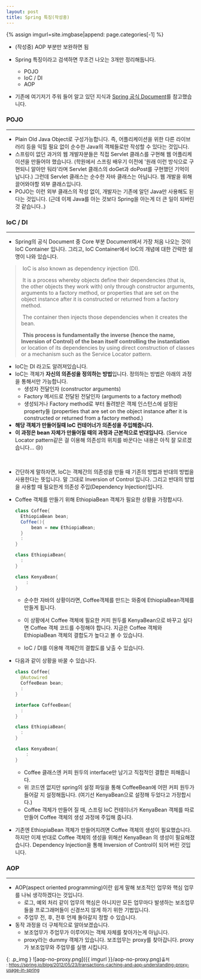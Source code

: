 ```yaml
---
layout: post
title: Spring 특징(작성중)
---
```


{% assign imgurl=site.imgbase|append: page.categories[-1] %}

- (작성중) AOP 부분만 보완하면 됨

- Spring 특징이라고 검색하면 무조건 나오는 3개만 정리해둡니다.
  - POJO
  - IoC / DI
  - AOP
- 기존에 여기저기 주워 들어 알고 있던 지식과 [Spring 공식 Document](https://docs.spring.io/spring/docs/current/spring-framework-reference/core.html)를 참고했습니다.



### POJO

---

- Plain Old Java Object로 구성가능합니다. 즉, 어플리케이션을 위한 다른 라이브러리 등을 익힐 필요 없이 순수한 Java의 객체들로만 작성할 수 있다는 것입니다.
- 스프링이 없던 과거의 웹 개발자분들은 직접 Servlet 클래스를 구현해 웹 어플리케이션을 만들어야 했습니다. (학원에서 스프링 배우기 이전에 '원래 이런 방식으로 구현되니 알아만 둬라'라며 Servlet 클래스의 doGet과 doPost를 구현했던 기억이 납니다.) 그런데 Servlet 클래스는 순수한 자바 클래스는 아닙니다. 웹 개발을 위해 끌어와야할 외부 클래스입니다.
- POJO는 이런 외부 클래스의 작성 없이, 개발자는 기존에 알던 Java만 사용해도 된다는 것입니다. (근데 이제 Java를 아는 것보다 Spring을 아는게 더 큰 일이 되버린것 같습니다..)



### IoC / DI

---

-  Spring의 공식 Document 중 Core 부분 Document에서 가장 처음 나오는 것이 IoC Container 입니다. 그리고, IoC Container에서 IoC의 개념에 대한 간략한 설명이 나와 있습니다.
  
  > &nbsp;IoC is also known as dependency injection (DI). 
  >
  > &nbsp;It is a process whereby objects define their dependencies (that is, the other objects they work with) only through constructor arguments, arguments to a factory method, or properties that are set on the object instance after it is constructed or returned from a factory method. 
  >
  > &nbsp;The container then injects those dependencies when it creates the bean. 
  >
  > &nbsp;**This process is fundamentally the inverse (hence the name, Inversion of Control) of the bean itself controlling the instantiation** or location of its dependencies by using direct construction of classes or a mechanism such as the Service Locator pattern.
  
  - IoC는 DI 라고도 알려져있습니다. 
  - IoC는 객체가 **자신의 의존성을 정의하는 방법**입니다. 정의하는 방법은 아래의 과정을 통해서만 가능합니다.
    - 생성자 전달인자 (constructor arguments)
    - Factory 메서드로 전달된 전달인자 (arguments to a factory method)
    - 생성되거나 Factory method로 부터 돌려받은 객체 인스턴스에 설정된 property들 (properties that are set on the object instance after it is constructed or returned from a factory method.) 
  - **해당 객체가 만들어질때 IoC 컨테어너가 의존성을 주입해줍니다.**
  - **이 과정은 bean 자체가 만들어질 때의 과정과 근본적으로 반대입니다.** (Service Locator pattern같은 걸 이용해 의존성의 위치를 바꾼다는 내용은 아직 잘 모르겠습니다... :cry:)
  
  <br>

- 간단하게 말하자면, IoC는 객체간의 의존성을 만들 때 기존의 방법과 반대의 방법을 사용한다는 뜻입니다. 말 그대로 Inversion of Control 입니다. 그리고 반대의 방법을 사용할 때 필요한게 의존성 주입(Dependency Injection)입니다.

- Coffee 객체를 만들기 위해 EthiopiaBean 객체가 필요한 상황을 가정합시다.

  ```java
  class Coffee{
  	EthiopiaBean bean;
  	Coffee(){
  		bean = new EthiopiaBean;
  	}
  	:
  }
  
  class EthiopiaBean{
  	:
  }
  
  class KenyaBean{
      :
  }
  ```

  - 순수한 자바의 상황이라면, Coffee객체를 만드는 와중에 EthiopiaBean객체를 만들게 됩니다.

  -  이 상황에서 Coffee 객체에 필요한 커피 원두를 KenyaBean으로 바꾸고 싶다면 Coffee 객체 코드를 수정해야 합니다. 지금은 Coffee 객체와 EthiopiaBean 객체의 결합도가 높다고 볼 수 있습니다.
  -  IoC / DI를 이용해 객체간의 결합도를 낮출 수 있습니다.

- 다음과 같이 상황을 바꿀 수 있습니다.

  ```java
  class Coffee{
  	@Autowired
  	CoffeeBean bean;
  	:
  }
  
  interface CoffeeBean{
  	:
  }
  
  class EthiopiaBean{
  	:
  }
  
  class KenyaBean{
      :
  }
  ```

  -  Coffee 클래스엔 커피 원두의 interface만 남기고 직접적인 결합은 피해줍니다.
  -  위 코드엔 없지만 spring의 설정 파일을 통해 CoffeeBean에 어떤 커피 원두가 들어갈 지 설정해둡니다. (여기선 KenyaBean으로 설정해 두었다고 가정합시다.)
  -  Coffee 객체가 만들어 질 때, 스프링 IoC 컨테이너가 KenyaBean 객체를 따로 만들어 Coffee 객체의 생성 과정에 주입해 줍니다.

-  기존엔 EthiopiaBean 객체가 만들어지려면 Coffee 객체의 생성이 필요했습니다. 하지만 이제 반대로 Coffee 객체의 생성을 위해선 KenyaBean 의 생성이 필요해졌습니다. Dependency Injection을 통해 Inversion of Control이 되어 버린 것입니다.



### AOP

---

-  AOP(aspect oriented programming)이란 쉽게 말해 보조적인 업무와 핵심 업무를 나눠 생각하겠다는 것입니다. 
   - 로그, 예외 처리 같이 업무의 핵심은 아니지만 모든 업무마다 발생하는 보조업무들을 프로그래머들이 신경쓰지 않게 하기 위한 기법입니다.
   - 주업무 전, 후, 전후 언제 돌아갈지 정할 수 있습니다.
-  동작 과정을 더 구체적으로 알아보겠습니다.
   -  보조업무가 주업무가 이루어지는 객체 자체를 찾아가는게 아닙니다.
   -  proxy라는 dummy 객체가 있습니다. 보조업무는 proxy를 찾아갑니다. proxy가 보조업무와 주업무를 실행 시킵니다.

{: .p_img }
![aop-no-proxy.png]({{ imgurl }}/aop-no-proxy.png)<small>출처 : https://spring.io/blog/2012/05/23/transactions-caching-and-aop-understanding-proxy-usage-in-spring</small>


